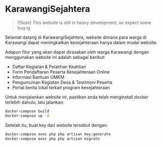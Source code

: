 # KarawangiSejahtera

> ![Note]
> This website is still in heavy development, so expect some bug ig

Selamat datang di KarawangiSejahtera, website dimana para warga di Karawangi dapat meningkatkan kesejahteraan hanya dalam modal website.

Adapun fitur yang akan dapat dirasakan oleh warga Karawangi dengan menggunakan website ini adalah sebagai berikut:
- Daftar Kegiatan & Pelatihan Keahlian
- Form Pendaftaran Peserta Kesejahteraan Online
- Informasi Bantuan UMKM
- Pengumuman Kegiatan Desa & Testimoni Peserta
- Portal berita lokal terkait program kesejahteraan

Untuk menjalankan website ini, pastikan anda telah menginstall docker terlebih dahulu, lalu jalankan:
```sh
docker-compose build
docker-compose up -d
```
Setelah itu, buat key dari website tersebut dengan:
```sh
docker-compose exec php php artisan key:generate
docker-compose exec php php artisan migrate
```